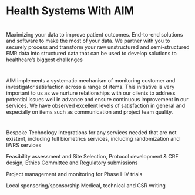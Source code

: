 # Health Systems With AIM
 
### <a href='https://github.com/shivamkapasia0' target="_blank"><img alt='' src='https://img.shields.io/badge/accelerate_program development -100000?style=for-the-badge&logo=&logoColor=2509F7&labelColor=14FECC&color=14FECC'/></a>
Maximizing your data to improve patient outcomes. End-to-end solutions and software to make the most of your data. We partner with you to securely process and transform your raw unstructured and semi-structured EMR data into structured data that can be used to develop solutions to healthcare’s biggest challenges

### <a href='https://github.com/shivamkapasia0' target="_blank"><img alt='' src='https://img.shields.io/badge/perfect_customer satisfaction-100000?style=for-the-badge&logo=&logoColor=2509F7&labelColor=14FECC&color=14FECC'/></a>
AIM implements a systematic mechanism of monitoring customer and investigator satisfaction across a range of items. This initiative is very important to us as we nurture relationships with our clients to address potential issues well in advance and ensure continuous improvement in our services. We have observed excellent levels of satisfaction in general and especially on items such as communication and project team quality.

### <a href='https://github.com/shivamkapasia0' target="_blank"><img alt='' src='https://img.shields.io/badge/project_management solutions-100000?style=for-the-badge&logo=&logoColor=2509F7&labelColor=14FECC&color=14FECC'/></a> 

Bespoke Technology Integrations for any services needed that are not existent, including full biometrics services, including randomization and IWRS services

Feasibility assessment and Site Selection, Protocol development & CRF design, Ethics Committee and Regulatory submissions

Project management and monitoring for Phase I-IV trials

Local sponsoring/sponsorship Medical, technical and CSR writing
